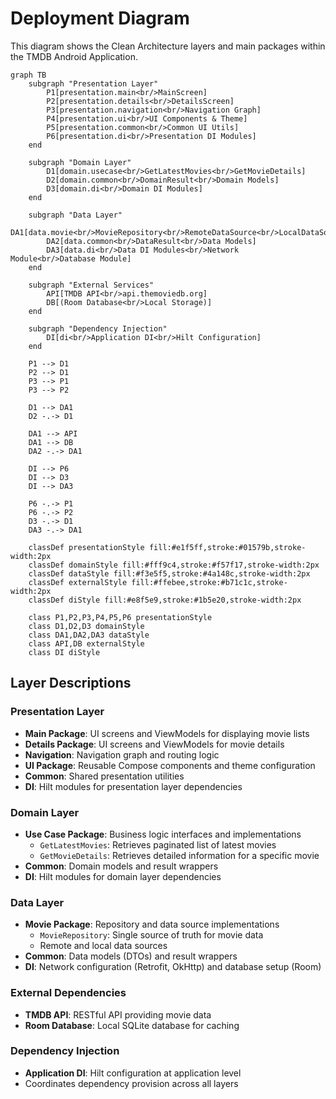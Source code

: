 # Deployment Diagram

This diagram shows the Clean Architecture layers and main packages within the TMDB Android Application.

```mermaid
graph TB
    subgraph "Presentation Layer"
        P1[presentation.main<br/>MainScreen]
        P2[presentation.details<br/>DetailsScreen]
        P3[presentation.navigation<br/>Navigation Graph]
        P4[presentation.ui<br/>UI Components & Theme]
        P5[presentation.common<br/>Common UI Utils]
        P6[presentation.di<br/>Presentation DI Modules]
    end

    subgraph "Domain Layer"
        D1[domain.usecase<br/>GetLatestMovies<br/>GetMovieDetails]
        D2[domain.common<br/>DomainResult<br/>Domain Models]
        D3[domain.di<br/>Domain DI Modules]
    end

    subgraph "Data Layer"
        DA1[data.movie<br/>MovieRepository<br/>RemoteDataSource<br/>LocalDataSource]
        DA2[data.common<br/>DataResult<br/>Data Models]
        DA3[data.di<br/>Data DI Modules<br/>Network Module<br/>Database Module]
    end

    subgraph "External Services"
        API[TMDB API<br/>api.themoviedb.org]
        DB[(Room Database<br/>Local Storage)]
    end

    subgraph "Dependency Injection"
        DI[di<br/>Application DI<br/>Hilt Configuration]
    end

    P1 --> D1
    P2 --> D1
    P3 --> P1
    P3 --> P2
    
    D1 --> DA1
    D2 -.-> D1
    
    DA1 --> API
    DA1 --> DB
    DA2 -.-> DA1
    
    DI --> P6
    DI --> D3
    DI --> DA3
    
    P6 -.-> P1
    P6 -.-> P2
    D3 -.-> D1
    DA3 -.-> DA1

    classDef presentationStyle fill:#e1f5ff,stroke:#01579b,stroke-width:2px
    classDef domainStyle fill:#fff9c4,stroke:#f57f17,stroke-width:2px
    classDef dataStyle fill:#f3e5f5,stroke:#4a148c,stroke-width:2px
    classDef externalStyle fill:#ffebee,stroke:#b71c1c,stroke-width:2px
    classDef diStyle fill:#e8f5e9,stroke:#1b5e20,stroke-width:2px

    class P1,P2,P3,P4,P5,P6 presentationStyle
    class D1,D2,D3 domainStyle
    class DA1,DA2,DA3 dataStyle
    class API,DB externalStyle
    class DI diStyle
```

## Layer Descriptions

### Presentation Layer
- **Main Package**: UI screens and ViewModels for displaying movie lists
- **Details Package**: UI screens and ViewModels for movie details
- **Navigation**: Navigation graph and routing logic
- **UI Package**: Reusable Compose components and theme configuration
- **Common**: Shared presentation utilities
- **DI**: Hilt modules for presentation layer dependencies

### Domain Layer
- **Use Case Package**: Business logic interfaces and implementations
  - `GetLatestMovies`: Retrieves paginated list of latest movies
  - `GetMovieDetails`: Retrieves detailed information for a specific movie
- **Common**: Domain models and result wrappers
- **DI**: Hilt modules for domain layer dependencies

### Data Layer
- **Movie Package**: Repository and data source implementations
  - `MovieRepository`: Single source of truth for movie data
  - Remote and local data sources
- **Common**: Data models (DTOs) and result wrappers
- **DI**: Network configuration (Retrofit, OkHttp) and database setup (Room)

### External Dependencies
- **TMDB API**: RESTful API providing movie data
- **Room Database**: Local SQLite database for caching

### Dependency Injection
- **Application DI**: Hilt configuration at application level
- Coordinates dependency provision across all layers
